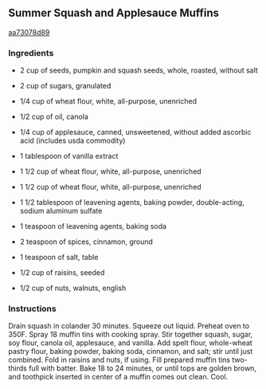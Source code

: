 ## Summer Squash and Applesauce Muffins

[aa73078d89](http://www.vegetariantimes.com/recipe/summer-squash-and-applesauce-muffins/)

### Ingredients

 - 2 cup of seeds, pumpkin and squash seeds, whole, roasted, without salt

 - 2 cup of sugars, granulated

 - 1/4 cup of wheat flour, white, all-purpose, unenriched

 - 1/2 cup of oil, canola

 - 1/4 cup of applesauce, canned, unsweetened, without added ascorbic acid (includes usda commodity)

 - 1 tablespoon of vanilla extract

 - 1 1/2 cup of wheat flour, white, all-purpose, unenriched

 - 1 1/2 cup of wheat flour, white, all-purpose, unenriched

 - 1 1/2 tablespoon of leavening agents, baking powder, double-acting, sodium aluminum sulfate

 - 1 teaspoon of leavening agents, baking soda

 - 2 teaspoon of spices, cinnamon, ground

 - 1 teaspoon of salt, table

 - 1/2 cup of raisins, seeded

 - 1/2 cup of nuts, walnuts, english

### Instructions

Drain squash in colander 30 minutes. Squeeze out liquid. Preheat oven to 350F. Spray 18 muffin tins with cooking spray. Stir together squash, sugar, soy flour, canola oil, applesauce, and vanilla. Add spelt flour, whole-wheat pastry flour, baking powder, baking soda, cinnamon, and salt; stir until just combined. Fold in raisins and nuts, if using. Fill prepared muffin tins two-thirds full with batter. Bake 18 to 24 minutes, or until tops are golden brown, and toothpick inserted in center of a muffin comes out clean. Cool.